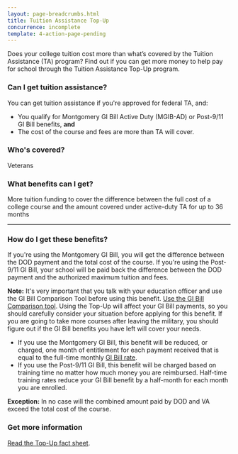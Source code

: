 ```yaml
---
layout: page-breadcrumbs.html
title: Tuition Assistance Top-Up
concurrence: incomplete
template: 4-action-page-pending
---
```



Does your college tuition cost more than what’s covered by the Tuition Assistance (TA) program? Find out if you can get more money to help pay for school through the Tuition Assistance Top-Up program.

<div class="call-out" markdown="1">

### Can I get tuition assistance?
You can get tuition assistance if you're approved for federal TA, and:
  - You qualify for Montgomery GI Bill Active Duty (MGIB-AD) or Post-9/11 GI Bill benefits, **and**
  - The cost of the course and fees are more than TA will cover.

### Who's covered?
Veterans
</div>

### What benefits can I get?

More tuition funding to cover the difference between the full cost of a college course and the amount covered under active-duty TA for up to 36 months

-----

### How do I get these benefits?

If you're using the Montgomery GI Bill, you will get the difference between the DOD payment and the total cost of the course. If you're using the Post-9/11 GI Bill, your school will be paid back the difference between the DOD payment and the authorized maximum tuition and fees.

**Note:** It's very important that you talk with your education officer and use the GI Bill Comparison Tool before using this benefit. [Use the GI Bill Comparison tool](/gi-bill-comparison-tool/). Using the Top-Up will affect your GI Bill payments, so you should carefully consider your situation before applying for this benefit. If you are going to take more courses after leaving the military, you should figure out if the GI Bill benefits you have left will cover your needs.

- If you use the Montgomery GI Bill, this benefit will be reduced, or charged, one month of entitlement for each payment received that is equal to the full-time monthly [GI Bill rate](http://www.benefits.va.gov/gibill/resources/benefits_resources/rate_tables.asp).
- If you use the Post-9/11 GI Bill, this benefit will be charged based on training time no matter how much money you are reimbursed. Half-time training rates reduce your GI Bill benefit by a half-month for each month you are enrolled.

**Exception:** In no case will the combined amount paid by DOD and VA exceed the total cost of the course.

### Get more information

[Read the Top-Up fact sheet](http://www.benefits.va.gov/GIBILL/docs/factsheets/topup.pdf).
